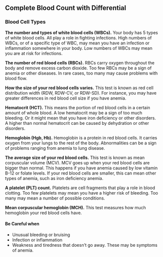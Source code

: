 ## Complete Blood Count with Differential

### Blood Cell Types
**The number and types of white blood cells (WBCs).** Your body has 5 types of white blood cells. All play a role in fighting infections. High numbers of WBCs, or of a specific type of WBC, may mean you have an infection or inflammation somewhere in your body. Low numbers of WBCs may mean you are at risk for infections.

**The number of red blood cells (RBCs).** RBCs carry oxygen throughout the body and remove excess carbon dioxide. Too few RBCs may be a sign of anemia or other diseases. In rare cases, too many may cause problems with blood flow.

**How the size of your red blood cells varies.** This test is known as red cell distribution width (RDW, RDW-CV, or RDW-SD). For instance, you may have greater differences in red blood cell size if you have anemia.

**Hematocrit (HCT).** This means the portion of red blood cells in a certain amount of whole blood. A low hematocrit may be a sign of too much bleeding. Or it might mean that you have iron deficiency or other disorders. A higher than normal hematocrit can be caused by dehydration or other disorders.

**Hemoglobin (Hgb, Hb).** Hemoglobin is a protein in red blood cells. It carries oxygen from your lungs to the rest of the body. Abnormalities can be a sign of problems ranging from anemia to lung disease.

**The average size of your red blood cells.** This test is known as mean corpuscular volume (MCV). MCV goes up when your red blood cells are bigger than normal. This happens if you have anemia caused by low vitamin B-12 or folate levels. If your red blood cells are smaller, this can mean other types of anemia, such as iron deficiency anemia.

**A platelet (PLT) count.** Platelets are cell fragments that play a role in blood clotting. Too few platelets may mean you have a higher risk of bleeding. Too many may mean a number of possible conditions.

**Mean corpuscular hemoglobin (MCH).** This test measures how much hemoglobin your red blood cells have.


#### Be Careful when
- Unusual bleeding or bruising
- Infection or inflammation
- Weakness and tiredness that doesn’t go away. These may be symptoms of anemia.


